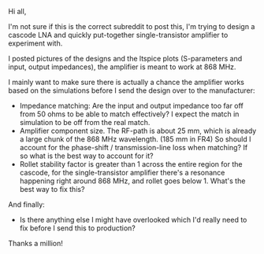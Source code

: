 Hi all,

I'm not sure if this is the correct subreddit to post this, I'm trying to design a cascode LNA and quickly put-together single-transistor amplifier to experiment with.

I posted pictures of the designs and the ltspice plots (S-parameters and input, output impedances), the amplifier is meant to work at 868 MHz.

I mainly want to make sure there is actually a chance the amplifier works based on the simulations before I send the design over to the manufacturer:
- Impedance matching: Are the input and output impedance too far off from 50 ohms to be able to match effectively? I expect the match in simulation to be off from the real match.
- Amplifier component size. The RF-path is about 25 mm, which is already a large chunk of the 868 MHz wavelength. (185 mm in FR4) So should I account for the phase-shift / transmission-line loss when matching? If so what is the best way to account for it?
- Rollet stability factor is greater than 1 across the entire region for the cascode, for the single-transistor amplifier there's a resonance happening right around 868 MHz, and rollet goes below 1. What's the best way to fix this?

And finally:
- Is there anything else I might have overlooked which I'd really need to fix before I send this to production?

Thanks a million!